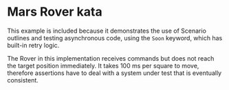 # Mars Rover kata

This example is included because it demonstrates the use of Scenario outlines
and testing asynchronous code, using the `Soon` keyword, which has built-in
retry logic.

The Rover in this implementation receives commands but does not reach the target
position immediately. It takes 100 ms per square to move, therefore assertions
have to deal with a system under test that is eventually consistent.
